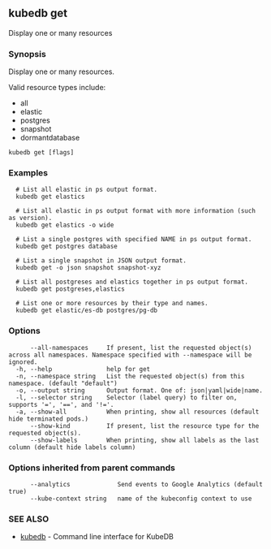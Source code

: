 ## kubedb get

Display one or many resources

### Synopsis


Display one or many resources. 

Valid resource types include: 

  * all  
  * elastic  
  * postgres  
  * snapshot  
  * dormantdatabase

```
kubedb get [flags]
```

### Examples

```
  # List all elastic in ps output format.
  kubedb get elastics
  
  # List all elastic in ps output format with more information (such as version).
  kubedb get elastics -o wide
  
  # List a single postgres with specified NAME in ps output format.
  kubedb get postgres database
  
  # List a single snapshot in JSON output format.
  kubedb get -o json snapshot snapshot-xyz
  
  # List all postgreses and elastics together in ps output format.
  kubedb get postgreses,elastics
  
  # List one or more resources by their type and names.
  kubedb get elastic/es-db postgres/pg-db
```

### Options

```
      --all-namespaces     If present, list the requested object(s) across all namespaces. Namespace specified with --namespace will be ignored.
  -h, --help               help for get
  -n, --namespace string   List the requested object(s) from this namespace. (default "default")
  -o, --output string      Output format. One of: json|yaml|wide|name.
  -l, --selector string    Selector (label query) to filter on, supports '=', '==', and '!='.
  -a, --show-all           When printing, show all resources (default hide terminated pods.)
      --show-kind          If present, list the resource type for the requested object(s).
      --show-labels        When printing, show all labels as the last column (default hide labels column)
```

### Options inherited from parent commands

```
      --analytics             Send events to Google Analytics (default true)
      --kube-context string   name of the kubeconfig context to use
```

### SEE ALSO
* [kubedb](kubedb.md)	 - Command line interface for KubeDB


